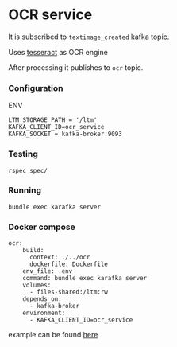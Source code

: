 # OCR service

It is subscribed to `textimage_created` kafka topic.

Uses [tesseract](https://github.com/tesseract-ocr/tesseract) as OCR engine 

After processing it publishes to `ocr` topic.


### Configuration

ENV

```
LTM_STORAGE_PATH = '/ltm'
KAFKA_CLIENT_ID=ocr_service
KAFKA_SOCKET = kafka-broker:9093
```

### Testing

```
rspec spec/
```

### Running

```
bundle exec karafka server
```

### Docker compose

```
ocr:
    build:
      context: ./../ocr
      dockerfile: Dockerfile
    env_file: .env
    command: bundle exec karafka server
    volumes:
      - files-shared:/ltm:rw
    depends_on:
      - kafka-broker
    environment: 
      - KAFKA_CLIENT_ID=ocr_service
```

example can be found [here](https://github.com/ThoughtsKeeperOrg/ops/blob/main/docker-compose.yml)
